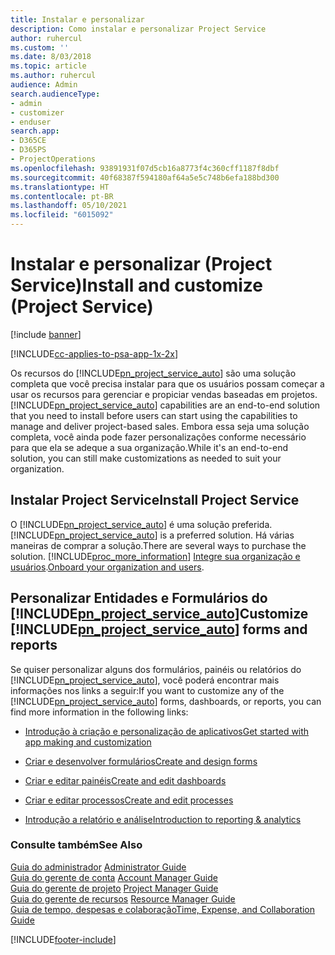 ```yaml
---
title: Instalar e personalizar
description: Como instalar e personalizar Project Service
author: ruhercul
ms.custom: ''
ms.date: 8/03/2018
ms.topic: article
ms.author: ruhercul
audience: Admin
search.audienceType:
- admin
- customizer
- enduser
search.app:
- D365CE
- D365PS
- ProjectOperations
ms.openlocfilehash: 93891931f07d5cb16a8773f4c360cff1187f8dbf
ms.sourcegitcommit: 40f68387f594180af64a5e5c748b6efa188bd300
ms.translationtype: HT
ms.contentlocale: pt-BR
ms.lasthandoff: 05/10/2021
ms.locfileid: "6015092"
---
```

# <a name="install-and-customize-project-service"></a><span data-ttu-id="9abc0-103">Instalar e personalizar (Project Service)</span><span class="sxs-lookup"><span data-stu-id="9abc0-103">Install and customize (Project Service)</span></span>

[!include [banner](../includes/psa-now-project-operations.md)]

[!INCLUDE[cc-applies-to-psa-app-1x-2x](../includes/cc-applies-to-psa-app-1x-2x.md)]

<span data-ttu-id="9abc0-104">Os recursos do [!INCLUDE[pn_project_service_auto](../includes/pn-project-service-auto.md)] são uma solução completa que você precisa instalar para que os usuários possam começar a usar os recursos para gerenciar e propiciar vendas baseadas em projetos.</span><span class="sxs-lookup"><span data-stu-id="9abc0-104">[!INCLUDE[pn_project_service_auto](../includes/pn-project-service-auto.md)] capabilities are an end-to-end solution that you need to install before users can start using the capabilities to manage and deliver project-based sales.</span></span> <span data-ttu-id="9abc0-105">Embora essa seja uma solução completa, você ainda pode fazer personalizações conforme necessário para que ela se adeque a sua organização.</span><span class="sxs-lookup"><span data-stu-id="9abc0-105">While it's an end-to-end solution, you can still make customizations as needed to suit your organization.</span></span>  
<!-- TODO: I expect to find the information on how to get and install this here. Please find that and add it here. Same for Project Service.--> 
  
## <a name="install-project-service"></a><span data-ttu-id="9abc0-106">Instalar Project Service</span><span class="sxs-lookup"><span data-stu-id="9abc0-106">Install Project Service</span></span>  
 <span data-ttu-id="9abc0-107">O [!INCLUDE[pn_project_service_auto](../includes/pn-project-service-auto.md)] é uma solução preferida.</span><span class="sxs-lookup"><span data-stu-id="9abc0-107">[!INCLUDE[pn_project_service_auto](../includes/pn-project-service-auto.md)] is a preferred solution.</span></span> <span data-ttu-id="9abc0-108">Há várias maneiras de comprar a solução.</span><span class="sxs-lookup"><span data-stu-id="9abc0-108">There are several ways to purchase the solution.</span></span> [!INCLUDE[proc_more_information](../includes/proc-more-information.md)] <span data-ttu-id="9abc0-109">[Integre sua organização e usuários](/dynamics365/customerengagement/on-premises/admin/onboard-your-organization-and-users-to-dynamics-365-online).</span><span class="sxs-lookup"><span data-stu-id="9abc0-109">[Onboard your organization and users](/dynamics365/customerengagement/on-premises/admin/onboard-your-organization-and-users-to-dynamics-365-online).</span></span>  
  
## <a name="customize-pn_project_service_auto-forms-and-reports"></a><span data-ttu-id="9abc0-110">Personalizar Entidades e Formulários do [!INCLUDE[pn_project_service_auto](../includes/pn-project-service-auto.md)]</span><span class="sxs-lookup"><span data-stu-id="9abc0-110">Customize [!INCLUDE[pn_project_service_auto](../includes/pn-project-service-auto.md)] forms and reports</span></span>  
 <span data-ttu-id="9abc0-111">Se quiser personalizar alguns dos formulários, painéis ou relatórios do [!INCLUDE[pn_project_service_auto](../includes/pn-project-service-auto.md)], você poderá encontrar mais informações nos links a seguir:</span><span class="sxs-lookup"><span data-stu-id="9abc0-111">If you want to customize any of the [!INCLUDE[pn_project_service_auto](../includes/pn-project-service-auto.md)] forms, dashboards, or reports, you can find more information in the following links:</span></span>  
  
- [<span data-ttu-id="9abc0-112">Introdução à criação e personalização de aplicativos</span><span class="sxs-lookup"><span data-stu-id="9abc0-112">Get started with app making and customization</span></span>](/dynamics365/customerengagement/on-premises/customize/getting-started-customization)  
  
- [<span data-ttu-id="9abc0-113">Criar e desenvolver formulários</span><span class="sxs-lookup"><span data-stu-id="9abc0-113">Create and design forms</span></span>](/dynamics365/customerengagement/on-premises/customize/create-design-forms)  
  
- [<span data-ttu-id="9abc0-114">Criar e editar painéis</span><span class="sxs-lookup"><span data-stu-id="9abc0-114">Create and edit dashboards</span></span>](/dynamics365/customerengagement/on-premises/customize/create-edit-dashboards)  
  
- [<span data-ttu-id="9abc0-115">Criar e editar processos</span><span class="sxs-lookup"><span data-stu-id="9abc0-115">Create and edit processes</span></span>](/dynamics365/customerengagement/on-premises/customize/guide-staff-through-common-tasks-processes)  
  
- [<span data-ttu-id="9abc0-116">Introdução a relatório e análise</span><span class="sxs-lookup"><span data-stu-id="9abc0-116">Introduction to reporting & analytics</span></span>](/dynamics365/customerengagement/on-premises/analytics/reporting-analytics-with-dynamics-365)  
  
### <a name="see-also"></a><span data-ttu-id="9abc0-117">Consulte também</span><span class="sxs-lookup"><span data-stu-id="9abc0-117">See Also</span></span>  
 <span data-ttu-id="9abc0-118">[Guia do administrador](../psa/admin-guide.md) </span><span class="sxs-lookup"><span data-stu-id="9abc0-118">[Administrator Guide](../psa/admin-guide.md) </span></span>  
 <span data-ttu-id="9abc0-119">[Guia do gerente de conta](../psa/account-manager-guide.md) </span><span class="sxs-lookup"><span data-stu-id="9abc0-119">[Account Manager Guide](../psa/account-manager-guide.md) </span></span>  
 <span data-ttu-id="9abc0-120">[Guia do gerente de projeto](../psa/project-manager-guide.md) </span><span class="sxs-lookup"><span data-stu-id="9abc0-120">[Project Manager Guide](../psa/project-manager-guide.md) </span></span>  
 <span data-ttu-id="9abc0-121">[Guia do gerente de recursos](../psa/resource-manager-guide.md) </span><span class="sxs-lookup"><span data-stu-id="9abc0-121">[Resource Manager Guide](../psa/resource-manager-guide.md) </span></span>  
 [<span data-ttu-id="9abc0-122">Guia de tempo, despesas e colaboração</span><span class="sxs-lookup"><span data-stu-id="9abc0-122">Time, Expense, and Collaboration Guide</span></span>](../psa/time-expense-collaboration-guide.md)


[!INCLUDE[footer-include](../includes/footer-banner.md)]